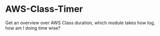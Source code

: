 # AWS-Class-Timer
Get an overview over AWS Class duration, which module takes how log, how am I doing time wise?
